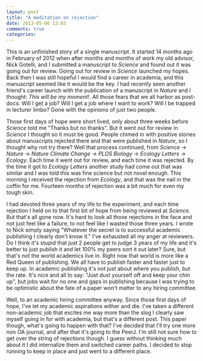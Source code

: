 ```yaml
---
layout: post
title: "A meditation on rejection"
date: 2013-05-06 13:03
comments: true
categories: 
---
```

This is an unfinished story of a single manuscript.  It started 14 months ago in February of 2012 when after months and months of work my old advisor, Nick Gotelli, and I submitted a manuscript to *Science* and found out it was going out for review.  Going out for review in *Science* launched my hopes. Back then I was still hopeful I would find a career in academia, and this manuscript seemed like it would be the key.  I had recently seen another friend's career launch with the publication of a manuscript in *Nature* and I thought: *This will be my moment!*.  All those fears that we all harbor as post-docs: Will I get a job? Will I get a job where I want to work?  Will I be trapped in lecturer limbo? Gone with the opinions of just two people.

<!-- more -->
Those first days of hope were short lived, only about three weeks before *Science* told me "Thanks but no thanks".  But it went out for review in *Science* I thought so it must be good.  People chimed in with positive stories about manuscripts rejected there and that were published in *Nature*, so I thought why not try there?  Well that process continued, from *Science* -> *Nature* -> *Nature Climate Change* -> *PLOS Biology* -> *Ecology Letters* -> *Ecology*. Each time it went out for review, and each time it was rejected.  By the time it got to *Ecology Letters* another study had come out that was similar and I was told this was fine science but not novel enough.  This morning I received the rejection from *Ecology*, and that was the nail in the coffin for me.  Fourteen months of rejection was a bit much for even my tough skin.  

I had devoted three years of my life to the experiment, and each time rejection I held on to that first bit of hope from being reviewed at *Science*.  But that's all gone now. It's hard to look all those rejections in the face and not just feel like a failure, to not feel like I wasted those three years. I wrote to Nick simply saying "Whatever the secret is to successful academic publishing I clearly don't know it."  I've exhausted all my anger at reviewers.  Do I think it's stupid that just 2 people get to judge 3 years of my life and it's better to just publish it and let 100% my peers sort it out later?  Sure, but that's not the world academics live in.  Right now that world is more like a Red Queen of publishing.  We all have to publish faster and faster just to keep up.  In academic publishing it's not just about where you publish, but the rate.  It's nice and all to say: "Just dust yourself off and keep your chin up", but jobs wait for no one and gaps in publishing because I was trying to be optimistic about the fate of a paper won't matter to any hiring committee.  

Well, to an academic hiring committee anyway.  Since those first days of hope, I've let my academic aspirations wither and die. I've taken a different non-academic job that excites me way more than the slog I clearly saw myself going in for with academia, but that's a different post.  This paper though, what's going to happen with that? I've decided that I'll try one more non OA journal, and after that it's going to the PeerJ.  I'm still not sure how to get over the string of rejections though.  I guess without thinking much about it I did internalize them and switched career paths.  I  decided to stop running to keep in place and just went to a different place.  